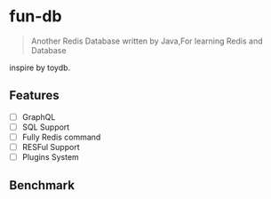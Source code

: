 # fun-db

> Another Redis Database written by Java,For learning Redis and Database

inspire by toydb.

## Features

- [ ] GraphQL
- [ ] SQL Support
- [ ] Fully Redis command
- [ ] RESFul Support
- [ ] Plugins System

## Benchmark




